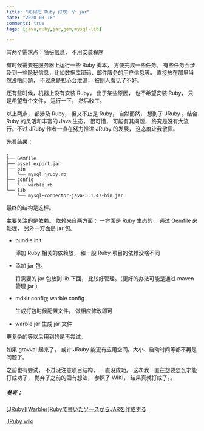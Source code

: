 ```yaml
---
title: "如何把 Ruby 打成一个 jar"
date: "2020-03-16"
comments: true
tags: [java,ruby,jar,gem,mysql-lib]

---
```




有两个需求点：隐秘信息， 不用安装程序

有时候需要在服务器上运行一些 Ruby 脚本， 方便完成一些任务。 有些任务会涉及到一些隐秘信息，比如数据库密码、邮件服务的用户信息等。 直接放在那里当然没啥问题， 不过总是担心会泄漏， 被别人看见了不好。

还有些时候，机器上没有安装 Ruby， 出于某些原因， 也不希望安装 Ruby， 只是希望有个文件， 运行一下， 然后收工。

以上两点， 都涉及 Ruby， 但又不止是 Ruby， 自然而然， 想到了 JRuby 。结合 Ruby 的灵活和丰富的 Java 生态， 很可惜， 可能有其问题， 终究是没有大流行。不过 JRuby 作者一直在努力推进 JRuby 的发展， 这态度让我敬佩。

先看结果：



```shell
.
├── Gemfile
├── asset_export.jar
├── bin
│   └── mysql_jruby.rb
├── config
│   └── warble.rb
└── lib
    └── mysql-connector-java-5.1.47-bin.jar

```



最终的结构是这样。

主要关注的是依赖。 依赖来自两方面： 一方面是 Ruby 生态的， 通过 Gemfile 来处理， 另外一方面是 jar 包。

- bundle init 

  添加 Ruby 相关的依赖放， 和一般 Ruby 项目的依赖没啥不同

- 添加 jar 包。 

  将需要的 jar 包放到 lib 下面， 比较好管理。（更好的办法可能是通过 maven 管理 jar ）

- mdkir config; warble config

   生成打包时候配置文件， 做相应修改即可

- warble jar 生成 jar 文件



更复杂的等以后用到的是再尝试。 

如果 gravval 起来了， 或许 JRuby 能更有应用空间。大小、启动时间等都不再是问题了。

之前也有尝试， 不过没注意项目结构， 一直没成功。 这次我一直在想要怎么才能打成功了， 抛弃了之前的固有想法， 参照了 WIKI， 结果真就打成了。。





##### 参考：

[[JRuby][Warbler]Rubyで書いたソースからJARを作成する](https://dev.classmethod.jp/etc/jruby_warbler_ruby_source_create_jar/)

[JRuby wiki](https://github.com/jruby/jruby/wiki)

